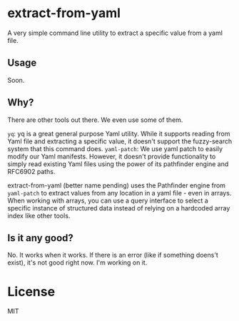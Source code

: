 # extract-from-yaml

A very simple command line utility to extract a specific value from a yaml file.

## Usage

Soon.

## Why?

There are other tools out there. We even use some of them.

`yq`: yq is a great general purpose Yaml utility. While it supports reading from Yaml file and extracting a specific value, it doesn't support the fuzzy-search system that this command does.
`yaml-patch`: We use yaml patch to easily modify our Yaml manifests. However, it doesn't provide functionality to simply read existing Yaml files using the power of its pathfinder engine and RFC6902 paths.

extract-from-yaml (better name pending) uses the Pathfinder engine from `yaml-patch` to extract values from any location in a yaml file - even in arrays. When working with arrays, you can use a query interface to select a specific instance of structured data instead of relying on a hardcoded array index like other tools.

## Is it any good?

No. It works when it works. If there is an error (like if something doens't exist), it's not good right now. I'm working on it.

# License

MIT
